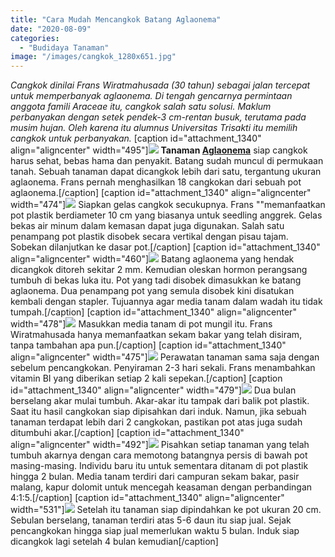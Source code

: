 ```yaml
---
title: "Cara Mudah Mencangkok Batang Aglaonema"
date: "2020-08-09"
categories: 
  - "Budidaya Tanaman"
image: "/images/cangkok_1280x651.jpg"
---
```


_Cangkok dinilai Frans Wiratmahusada (30 tahun) sebagai jalan tercepat untuk memperbanyak aglaonema. Di tengah gencarnya permintaan anggota famili Araceae itu, cangkok salah satu solusi. Maklum perbanyakan dengan setek pendek-3 cm-rentan busuk, terutama pada musim hujan. Oleh karena itu alumnus Universitas Trisakti itu memilih cangkok untuk perbanyakan._ \[caption id="attachment\_1340" align="aligncenter" width="495"\]![](/images/cangkok_1243x800.jpg) **Tanaman [Aglaonema](http://localhost/mitra/topik/aglaonema "Aglaonema")** siap cangkok harus sehat, bebas hama dan penyakit. Batang sudah muncul di permukaan tanah. Sebuah tanaman dapat dicangkok lebih dari satu, tergantung ukuran aglaonema. Frans pernah menghasilkan 18 cangkokan dari sebuah pot aglaonema.\[/caption\] \[caption id="attachment\_1340" align="aligncenter" width="474"\]![](/images/cangkok_1243x800.jpg) Siapkan gelas cangkok secukupnya. Frans ""memanfaatkan pot plastik berdiameter 10 cm yang biasanya untuk seedling anggrek. Gelas bekas air minum dalam kemasan dapat juga digunakan. Salah satu penampang pot plastik disobek secara vertikal dengan pisau tajam. Sobekan dilanjutkan ke dasar pot.\[/caption\] \[caption id="attachment\_1340" align="aligncenter" width="460"\]![](/images/cangkok_1243x800.jpg) Batang aglaonema yang hendak dicangkok ditoreh sekitar 2 mm. Kemudian oleskan hormon perangsang tumbuh di bekas luka itu. Pot yang tadi disobek dimasukkan ke batang aglaonema. Dua penampang pot yang semula disobek kini disatukan kembali dengan stapler. Tujuannya agar media tanam dalam wadah itu tidak tumpah.\[/caption\] \[caption id="attachment\_1340" align="aligncenter" width="478"\]![](/images/cangkok_1243x800.jpg) Masukkan media tanam di pot mungil itu. Frans Wiratmahusada hanya memanfaatkan sekam bakar yang telah disiram, tanpa tambahan apa pun.\[/caption\] \[caption id="attachment\_1340" align="aligncenter" width="475"\]![](/images/cangkok_1243x800.jpg) Perawatan tanaman sama saja dengan sebelum pencangkokan. Penyiraman 2-3 hari sekali. Frans menambahkan vitamin BI yang diberikan setiap 2 kali sepekan.\[/caption\] \[caption id="attachment\_1340" align="aligncenter" width="479"\]![](/images/cangkok_1243x800.jpg) Dua bulan berselang akar mulai tumbuh. Akar-akar itu tampak dari balik pot plastik. Saat itu hasil cangkokan siap dipisahkan dari induk. Namun, jika sebuah tanaman terdapat lebih dari 2 cangkokan, pastikan pot atas juga sudah ditumbuhi akar.\[/caption\] \[caption id="attachment\_1340" align="aligncenter" width="492"\]![](/images/cangkok_1243x800.jpg) Pisahkan setiap tanaman yang telah tumbuh akarnya dengan cara memotong batangnya persis di bawah pot masing-masing. Individu baru itu untuk sementara ditanam di pot plastik hingga 2 bulan. Media tanam terdiri dari campuran sekam bakar, pasir malang, kapur dolomit untuk mencegah keasaman dengan perbandingan 4:1:5.\[/caption\] \[caption id="attachment\_1340" align="aligncenter" width="531"\]![](/images/cangkok_1243x800.jpg) Setelah itu tanaman siap dipindahkan ke pot ukuran 20 cm. Sebulan berselang, tanaman terdiri atas 5-6 daun itu siap jual. Sejak pencangkokan hingga siap jual memerlukan waktu 5 bulan. Induk siap dicangkok lagi setelah 4 bulan kemudian\[/caption\]
